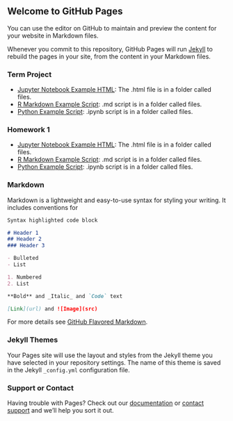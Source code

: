 ## Welcome to GitHub Pages

You can use the editor on GitHub to maintain and preview the content for your website in Markdown files.

Whenever you commit to this repository, GitHub Pages will run [Jekyll](https://jekyllrb.com/) to rebuild the pages in your site, from the content in your Markdown files.

### Term Project
* [Jupyter Notebook Example HTML](https://github.com/BU-IE-360/spring24-mrgklp/blob/main/IE360ProjectGroup17.html): The .html file is in a folder called files.
* [R Markdown Example Script](https://github.com/BU-IE-360/spring24-mrgklp/blob/main/IE360_HW1.md): .md script is in a folder called files.
* [Python Example Script](https://github.com/BU-IE-360/spring24-mrgklp/blob/main/IE360_HW1.ipynb): .ipynb script is in a folder called files.


### Homework 1
* [Jupyter Notebook Example HTML](https://github.com/BU-IE-360/spring24-mrgklp/blob/main/IE360ProjectGroup17.html): The .html file is in a folder called files.
* [R Markdown Example Script](https://github.com/BU-IE-360/spring24-mrgklp/blob/main/IE360_HW1.md): .md script is in a folder called files.
* [Python Example Script](https://github.com/BU-IE-360/spring24-mrgklp/blob/main/IE360_HW1.ipynb): .ipynb script is in a folder called files.


### Markdown

Markdown is a lightweight and easy-to-use syntax for styling your writing. It includes conventions for

```markdown
Syntax highlighted code block

# Header 1
## Header 2
### Header 3

- Bulleted
- List

1. Numbered
2. List

**Bold** and _Italic_ and `Code` text

[Link](url) and ![Image](src)
```

For more details see [GitHub Flavored Markdown](https://guides.github.com/features/mastering-markdown/).

### Jekyll Themes

Your Pages site will use the layout and styles from the Jekyll theme you have selected in your repository settings. The name of this theme is saved in the Jekyll `_config.yml` configuration file.

### Support or Contact

Having trouble with Pages? Check out our [documentation](https://docs.github.com/categories/github-pages-basics/) or [contact support](https://support.github.com/contact) and we’ll help you sort it out.
